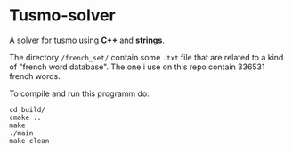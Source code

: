 # Tusmo-solver

A solver for tusmo using **C++** and **strings**.

The directory ```/french_set/``` contain some ```.txt``` file that are related to a kind of "french word database". The one i use on this repo contain 336531 french words.

To compile and run this programm do:

```
cd build/
cmake ..
make
./main
make clean
```
